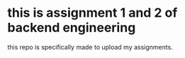 # this is assignment 1 and 2 of backend engineering 
this repo is specifically made to upload my assignments.
